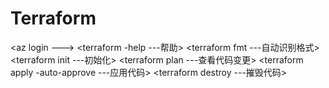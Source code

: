 # Terraform



 <az login                         --->
 <terraform -help                  ---帮助>
 <terraform fmt                    ---自动识别格式>
 <terraform init                   ---初始化>
 <terraform plan                   ---查看代码变更>
 <terraform apply -auto-approve    ---应用代码>
 <terraform destroy                ---摧毁代码> 



